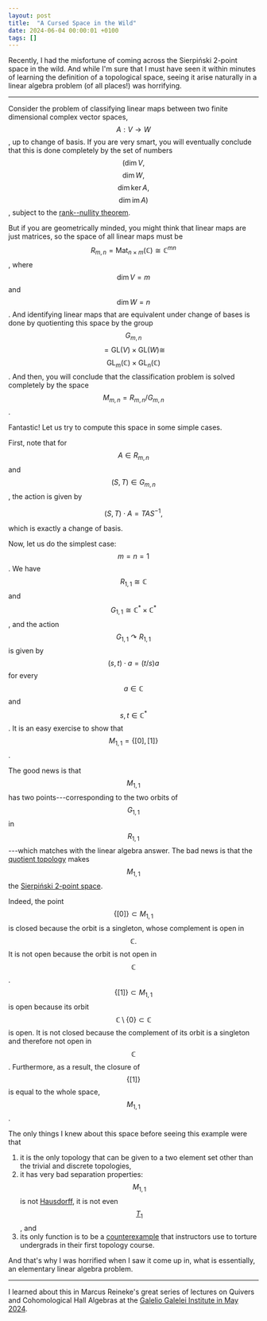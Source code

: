 ```yaml
---
layout: post
title:  "A Cursed Space in the Wild"
date: 2024-06-04 00:00:01 +0100
tags: []
---
```


Recently, I had the misfortune of coming across the Sierpiński 2-point space in
the wild. And while I'm sure that I must have seen it within minutes of
learning the definition of a topological space, seeing it arise naturally in a
linear algebra problem (of all places!) was horrifying.

---

Consider the problem of classifying linear maps between two finite dimensional
complex vector spaces, $$A : V \to W$$, up to change of basis. If you are very
smart, you will eventually conclude that this is done completely by the set
of numbers $$(\dim V,$$ $$\dim W,$$ $$\dim \ker A,$$ $$\dim \mathrm{im}\, A)$$,
subject to the [rank--nullity theorem](https://en.wikipedia.org/wiki/Rank%E2%80%93nullity_theorem#Linear_transformations). 

But if you are geometrically minded, you might think that linear maps are just
matrices, so the space of all linear maps must be $$R_{m, n} = \mathrm{Mat}_{n \times
m}(\mathbb{C}) \cong \mathbb{C}^{mn}$$, where $$\dim V = m$$ and $$\dim W =
n$$. And identifying linear maps that are equivalent under change of bases is
done by quotienting this space by the group $$G_{m, n}$$ $$= \mathrm{GL}(V)
\times
\mathrm{GL}(W) \cong$$ $$\mathrm{GL}_m(\mathbb{C}) \times
\mathrm{GL}_n(\mathbb{C})$$. And then, you will conclude that the
classification problem is solved completely by the space $$M_{m, n} = R_{m, n}
/ G_{m, n}$$.

Fantastic! Let us try to compute this space in some simple cases.

First, note that for $$A \in R_{m, n}$$ and $$(S, T) \in G_{m, n}$$, the action
is given by 

$$
(S, T)\cdot A = T A S^{-1},
$$ 

which is exactly a change of basis. 

Now, let us do the simplest case: $$m = n = 1$$. We have $$R_{1, 1} \cong
\mathbb{C}$$ and $$G_{1, 1} \cong \mathbb{C}^* \times \mathbb{C}^*$$, and the
action $$G_{1, 1} \curvearrowright R_{1, 1}$$ is given by $$(s, t)\cdot a = (t
/ s) a$$ for every $$a \in \mathbb{C}$$ and $$s, t \in \mathbb{C}^*$$. It is an
easy exercise to show that $$M_{1, 1} = \{[0], [1]\}$$.

The good news is that $$M_{1, 1}$$ has two points---corresponding to the two
orbits of $$G_{1, 1}$$ in $$R_{1, 1}$$---which matches with the linear algebra
answer.  The bad news is that the 
[quotient topology](https://en.wikipedia.org/wiki/Quotient_space_(topology)) 
makes $$M_{1, 1}$$ the
[Sierpiński 2-point space](https://en.wikipedia.org/wiki/Sierpi%C5%84ski_space). 

Indeed, the point $$\{[0]\} \subset M_{1, 1}$$ is closed because the orbit is a
singleton, whose complement is open in $$\mathbb C.$$ It is not open because the orbit is
not open in $$\mathbb C$$. $$\{[1]\} \subset M_{1, 1}$$ is open
because its orbit $$\mathbb C \setminus \{0\} \subset \mathbb C$$ is open. It is not closed
because the complement of its orbit is a singleton and therefore not open in
$$\mathbb C$$. Furthermore, as a result, the closure of $${\{[1]\}}$$ is
equal to the whole space, $$M_{1, 1}$$.

The only things I knew about this space before seeing this example were that

1. it is the only topology that can be given to a two element set other than
   the trivial and discrete topologies,
2. it has very bad separation properties: $$M_{1, 1}$$ is not
   [Hausdorff](https://en.wikipedia.org/wiki/Hausdorff_space), it is not even
   [$$T_1$$](https://en.wikipedia.org/wiki/T1_space), and
3. its only function is to be a
   [counterexample](https://en.wikipedia.org/wiki/Counterexamples_in_Topology)
   that instructors use to torture undergrads in their first topology course.

And that's why I was horrified when I saw it come up in, what is essentially, an
elementary linear algebra problem.

---
I learned about this in Marcus Reineke's great series of lectures on Quivers
and Cohomological Hall Algebras at the 
[Galelio Galelei Institute in May 2024](https://www.ggi.infn.it/showevent.pl?id=498).




